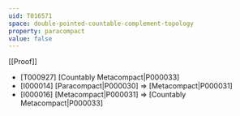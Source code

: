 ```yaml
---
uid: T016571
space: double-pointed-countable-complement-topology
property: paracompact
value: false
---
```

[[Proof]]

* [T000927] [Countably Metacompact|P000033]
* [I000014] [Paracompact|P000030] => [Metacompact|P000031]
* [I000016] [Metacompact|P000031] => [Countably Metacompact|P000033]

